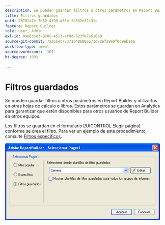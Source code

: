 ```yaml
---
description: Se pueden guardar filtros u otros parámetros en Report Builder y utilizarlos en otras hojas de cálculo o libros. Estos parámetros se guardan en Analytics para garantizar que estén disponibles para otros usuarios de Report Builder en otros equipos.
title: Filtros guardados
uuid: 78702a7e-7b52-4390-a35e-fd332e52c31c
feature: Report Builder
role: User, Admin
exl-id: 0986b6e3-8708-4513-af8d-523fe7e616a3
source-git-commit: 7226b4c77371b486006671d72efa9e0f0d9eb1ea
workflow-type: tm+mt
source-wordcount: '102'
ht-degree: 100%

---
```


# Filtros guardados

Se pueden guardar filtros u otros parámetros en Report Builder y utilizarlos en otras hojas de cálculo o libros. Estos parámetros se guardan en Analytics para garantizar que estén disponibles para otros usuarios de Report Builder en otros equipos.

Los filtros se guardan en el formulario [!UICONTROL Elegir página] conforme se crea el filtro. Para ver un ejemplo de este procedimiento, consulte [Filtros específicos](/help/analyze/report-builder/layout/c-filter-dimensions/t-specific-filters.md).

![](assets/choose_page_saved.png)
